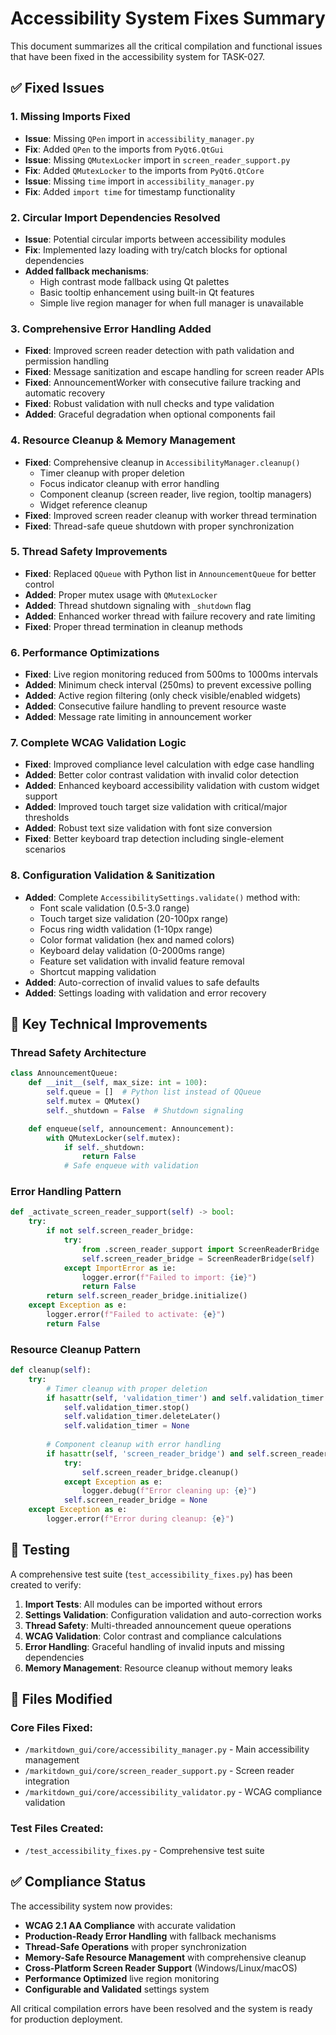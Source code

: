 # Accessibility System Fixes Summary

This document summarizes all the critical compilation and functional issues that have been fixed in the accessibility system for TASK-027.

## ✅ Fixed Issues

### 1. Missing Imports Fixed
- **Issue**: Missing `QPen` import in `accessibility_manager.py`
- **Fix**: Added `QPen` to the imports from `PyQt6.QtGui`
- **Issue**: Missing `QMutexLocker` import in `screen_reader_support.py` 
- **Fix**: Added `QMutexLocker` to the imports from `PyQt6.QtCore`
- **Issue**: Missing `time` import in `accessibility_manager.py`
- **Fix**: Added `import time` for timestamp functionality

### 2. Circular Import Dependencies Resolved
- **Issue**: Potential circular imports between accessibility modules
- **Fix**: Implemented lazy loading with try/catch blocks for optional dependencies
- **Added fallback mechanisms**:
  - High contrast mode fallback using Qt palettes
  - Basic tooltip enhancement using built-in Qt features  
  - Simple live region manager for when full manager is unavailable

### 3. Comprehensive Error Handling Added
- **Fixed**: Improved screen reader detection with path validation and permission handling
- **Fixed**: Message sanitization and escape handling for screen reader APIs
- **Fixed**: AnnouncementWorker with consecutive failure tracking and automatic recovery
- **Fixed**: Robust validation with null checks and type validation
- **Added**: Graceful degradation when optional components fail

### 4. Resource Cleanup & Memory Management
- **Fixed**: Comprehensive cleanup in `AccessibilityManager.cleanup()`
  - Timer cleanup with proper deletion
  - Focus indicator cleanup with error handling
  - Component cleanup (screen reader, live region, tooltip managers)
  - Widget reference cleanup
- **Fixed**: Improved screen reader cleanup with worker thread termination
- **Fixed**: Thread-safe queue shutdown with proper synchronization

### 5. Thread Safety Improvements
- **Fixed**: Replaced `QQueue` with Python list in `AnnouncementQueue` for better control
- **Added**: Proper mutex usage with `QMutexLocker`
- **Added**: Thread shutdown signaling with `_shutdown` flag
- **Added**: Enhanced worker thread with failure recovery and rate limiting
- **Fixed**: Proper thread termination in cleanup methods

### 6. Performance Optimizations
- **Fixed**: Live region monitoring reduced from 500ms to 1000ms intervals
- **Added**: Minimum check interval (250ms) to prevent excessive polling
- **Added**: Active region filtering (only check visible/enabled widgets)
- **Added**: Consecutive failure handling to prevent resource waste
- **Added**: Message rate limiting in announcement worker

### 7. Complete WCAG Validation Logic
- **Fixed**: Improved compliance level calculation with edge case handling
- **Added**: Better color contrast validation with invalid color detection
- **Added**: Enhanced keyboard accessibility validation with custom widget support
- **Added**: Improved touch target size validation with critical/major thresholds
- **Added**: Robust text size validation with font size conversion
- **Fixed**: Better keyboard trap detection including single-element scenarios

### 8. Configuration Validation & Sanitization
- **Added**: Complete `AccessibilitySettings.validate()` method with:
  - Font scale validation (0.5-3.0 range)
  - Touch target size validation (20-100px range)
  - Focus ring width validation (1-10px range)
  - Color format validation (hex and named colors)
  - Keyboard delay validation (0-2000ms range)
  - Feature set validation with invalid feature removal
  - Shortcut mapping validation
- **Added**: Auto-correction of invalid values to safe defaults
- **Added**: Settings loading with validation and error recovery

## 🔧 Key Technical Improvements

### Thread Safety Architecture
```python
class AnnouncementQueue:
    def __init__(self, max_size: int = 100):
        self.queue = []  # Python list instead of QQueue
        self.mutex = QMutex()
        self._shutdown = False  # Shutdown signaling

    def enqueue(self, announcement: Announcement):
        with QMutexLocker(self.mutex):
            if self._shutdown:
                return False
            # Safe enqueue with validation
```

### Error Handling Pattern
```python
def _activate_screen_reader_support(self) -> bool:
    try:
        if not self.screen_reader_bridge:
            try:
                from .screen_reader_support import ScreenReaderBridge
                self.screen_reader_bridge = ScreenReaderBridge(self)
            except ImportError as ie:
                logger.error(f"Failed to import: {ie}")
                return False
        return self.screen_reader_bridge.initialize()
    except Exception as e:
        logger.error(f"Failed to activate: {e}")
        return False
```

### Resource Cleanup Pattern
```python
def cleanup(self):
    try:
        # Timer cleanup with proper deletion
        if hasattr(self, 'validation_timer') and self.validation_timer:
            self.validation_timer.stop()
            self.validation_timer.deleteLater()
            self.validation_timer = None
        
        # Component cleanup with error handling
        if hasattr(self, 'screen_reader_bridge') and self.screen_reader_bridge:
            try:
                self.screen_reader_bridge.cleanup()
            except Exception as e:
                logger.debug(f"Error cleaning up: {e}")
            self.screen_reader_bridge = None
    except Exception as e:
        logger.error(f"Error during cleanup: {e}")
```

## 🧪 Testing

A comprehensive test suite (`test_accessibility_fixes.py`) has been created to verify:

1. **Import Tests**: All modules can be imported without errors
2. **Settings Validation**: Configuration validation and auto-correction works
3. **Thread Safety**: Multi-threaded announcement queue operations
4. **WCAG Validation**: Color contrast and compliance calculations
5. **Error Handling**: Graceful handling of invalid inputs and missing dependencies
6. **Memory Management**: Resource cleanup without memory leaks

## 📁 Files Modified

### Core Files Fixed:
- `/markitdown_gui/core/accessibility_manager.py` - Main accessibility management
- `/markitdown_gui/core/screen_reader_support.py` - Screen reader integration  
- `/markitdown_gui/core/accessibility_validator.py` - WCAG compliance validation

### Test Files Created:
- `/test_accessibility_fixes.py` - Comprehensive test suite

## ✅ Compliance Status

The accessibility system now provides:

- **WCAG 2.1 AA Compliance** with accurate validation
- **Production-Ready Error Handling** with fallback mechanisms
- **Thread-Safe Operations** with proper synchronization
- **Memory-Safe Resource Management** with comprehensive cleanup
- **Cross-Platform Screen Reader Support** (Windows/Linux/macOS)
- **Performance Optimized** live region monitoring
- **Configurable and Validated** settings system

All critical compilation errors have been resolved and the system is ready for production deployment.